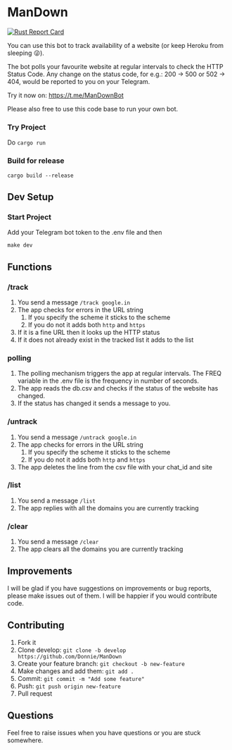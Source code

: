 # ManDown 
[![Rust Report Card](https://rust-reportcard.xuri.me/badge/github.com/donnie/mandown)](https://rust-reportcard.xuri.me/report/github.com/donnie/mandown)

You can use this bot to track availability of a website (or keep Heroku from sleeping :stuck_out_tongue_winking_eye:). 

The bot polls your favourite website at regular intervals to check the HTTP Status Code. 
Any change on the status code, for e.g.: 200 -> 500 or 502 -> 404, would be reported to you on your Telegram.

Try it now on: https://t.me/ManDownBot

Please also free to use this code base to run your own bot.

### Try Project
Do `cargo run`

### Build for release
`cargo build --release`

## Dev Setup
### Start Project
Add your Telegram bot token to the .env file and then

```make dev```

## Functions
### /track
1. You send a message `/track google.in`
2. The app checks for errors in the URL string
    1. If you specify the scheme it sticks to the scheme
    2. If you do not it adds both `http` and `https`
3. If it is a fine URL then it looks up the HTTP status
4. If it does not already exist in the tracked list it adds to the list

### polling
1. The polling mechanism triggers the app at regular intervals. The FREQ variable in the .env file is the frequency in number of seconds.
2. The app reads the db.csv and checks if the status of the website has changed.
3. If the status has changed it sends a message to you.

### /untrack
1. You send a message `/untrack google.in`
2. The app checks for errors in the URL string
    1. If you specify the scheme it sticks to the scheme
    2. If you do not it adds both `http` and `https`
3. The app deletes the line from the csv file with your chat_id and site

### /list
1. You send a message `/list`
2. The app replies with all the domains you are currently tracking

### /clear
1. You send a message `/clear`
2. The app clears all the domains you are currently tracking

## Improvements
I will be glad if you have suggestions on improvements or bug reports, please make issues out of them. I will be happier if you would contribute code.

## Contributing
1. Fork it
2. Clone develop: `git clone -b develop https://github.com/Donnie/ManDown`
3. Create your feature branch: `git checkout -b new-feature`
4. Make changes and add them: `git add .`
5. Commit: `git commit -m "Add some feature"`
6. Push: `git push origin new-feature`
7. Pull request

## Questions
Feel free to raise issues when you have questions or you are stuck somewhere.
